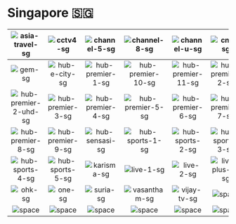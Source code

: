 # Singapore 🇸🇬

| ![asia-travel-sg] | ![cctv4-sg] | ![channel-5-sg] | ![channel-8-sg] | ![channel-u-sg] | ![cna-sg] |
|:---:|:---:|:---:|:---:|:---:|:---:|
| ![gem-sg] | ![hub-e-city-sg] | ![hub-premier-1-sg] | ![hub-premier-10-sg] | ![hub-premier-11-sg] | ![hub-premier-2-sg] |
| ![hub-premier-2-uhd-sg] | ![hub-premier-3-sg] | ![hub-premier-4-sg] | ![hub-premier-5-sg] | ![hub-premier-6-sg] | ![hub-premier-7-sg] |
| ![hub-premier-8-sg] | ![hub-premier-9-sg] | ![hub-sensasi-sg] | ![hub-sports-1-sg] | ![hub-sports-2-sg] | ![hub-sports-3-sg] |
| ![hub-sports-4-sg] | ![hub-sports-5-sg] | ![karisma-sg] | ![live-1-sg] | ![live-2-sg] | ![live-plus-1-sg] |
| ![ohk-sg] | ![one-sg] | ![suria-sg] | ![vasantham-sg] | ![vijay-tv-sg] | ![space] |
| ![space]| ![space]| ![space]| ![space]| ![space]| ![space]|


[asia-travel-sg]:asia-travel-sg.png
[cctv4-sg]:cctv4-sg.png
[channel-5-sg]:channel-5-sg.png
[channel-8-sg]:channel-8-sg.png
[channel-u-sg]:channel-u-sg.png
[cna-sg]:cna-sg.png
[gem-sg]:gem-sg.png
[hub-e-city-sg]:hub-e-city-sg.png
[hub-premier-1-sg]:hub-premier-1-sg.png
[hub-premier-10-sg]:hub-premier-10-sg.png
[hub-premier-11-sg]:hub-premier-11-sg.png
[hub-premier-2-sg]:hub-premier-2-sg.png
[hub-premier-2-uhd-sg]:hub-premier-2-uhd-sg.png
[hub-premier-3-sg]:hub-premier-3-sg.png
[hub-premier-4-sg]:hub-premier-4-sg.png
[hub-premier-5-sg]:hub-premier-5-sg.png
[hub-premier-6-sg]:hub-premier-6-sg.png
[hub-premier-7-sg]:hub-premier-7-sg.png
[hub-premier-8-sg]:hub-premier-8-sg.png
[hub-premier-9-sg]:hub-premier-9-sg.png
[hub-sensasi-sg]:hub-sensasi-sg.png
[hub-sports-1-sg]:hub-sports-1-sg.png
[hub-sports-2-sg]:hub-sports-2-sg.png
[hub-sports-3-sg]:hub-sports-3-sg.png
[hub-sports-4-sg]:hub-sports-4-sg.png
[hub-sports-5-sg]:hub-sports-5-sg.png
[karisma-sg]:karisma-sg.png
[live-1-sg]:live-1-sg.png
[live-2-sg]:live-2-sg.png
[live-plus-1-sg]:live-plus-1-sg.png
[ohk-sg]:ohk-sg.png
[one-sg]:one-sg.png
[suria-sg]:suria-sg.png
[vasantham-sg]:vasantham-sg.png
[vijay-tv-sg]:vijay-tv-sg.png

[space]:../../misc/space-1500.png "Space"

